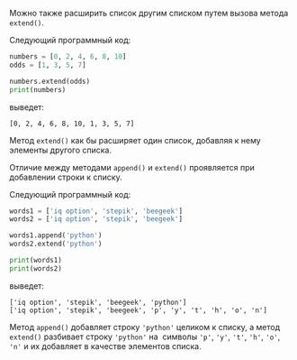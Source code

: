 
Можно также расширить список другим списком путем вызова метода `extend()`.

Следующий программный код:

```python
numbers = [0, 2, 4, 6, 8, 10]
odds = [1, 3, 5, 7]

numbers.extend(odds)
print(numbers)
```

выведет:

```no-highlight
[0, 2, 4, 6, 8, 10, 1, 3, 5, 7]
```

Метод `extend()` как бы расширяет один список, добавляя к нему элементы другого списка.

Отличие между методами `append()` и `extend()` проявляется при добавлении строки к списку.

Следующий программный код:

```python
words1 = ['iq option', 'stepik', 'beegeek']
words2 = ['iq option', 'stepik', 'beegeek']

words1.append('python')
words2.extend('python')

print(words1)
print(words2)
```

выведет:

```no-highlight
['iq option', 'stepik', 'beegeek', 'python']
['iq option', 'stepik', 'beegeek', 'p', 'y', 't', 'h', 'o', 'n']
```

Метод `append()` добавляет строку `'python'` целиком к списку, а метод `extend()` разбивает строку `'python'` на  символы `'p'`, `'y'`, `'t'`, `'h'`, `'o'`, `'n'` и их добавляет в качестве элементов списка. 